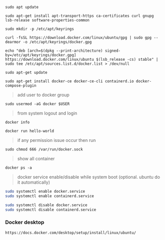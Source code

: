 ```
sudo apt update
```

```
sudo apt-get install apt-transport-https ca-certificates curl gnupg lsb-release software-properties-common
```

```
sudo mkdir -p /etc/apt/keyrings
```

```
curl -fsSL https://download.docker.com/linux/ubuntu/gpg | sudo gpg --dearmor -o /etc/apt/keyrings/docker.gpg
```
  
```
echo "deb [arch=$(dpkg --print-architecture) signed-by=/etc/apt/keyrings/docker.gpg] https://download.docker.com/linux/ubuntu $(lsb_release -cs) stable" | sudo tee /etc/apt/sources.list.d/docker.list > /dev/null
```
  
```
sudo apt-get update
```

```
sudo apt-get install docker-ce docker-ce-cli containerd.io docker-compose-plugin
```

> add user to docker group

```
sudo usermod -aG docker $USER
```

> from system logout and login

```
docker info
```

```
docker run hello-world
```

> if any permission issue occur then run
```
sudo chmod 666 /var/run/docker.sock
```

> show all container
```
docker ps -a
```


> docker service enable/disable while system boot (optional. ubuntu do it automatically)
```bash
sudo systemctl enable docker.service
sudo systemctl enable containerd.service

sudo systemctl disable docker.service
sudo systemctl disable containerd.service
```


### Docker desktop
```
https://docs.docker.com/desktop/setup/install/linux/ubuntu/
```
